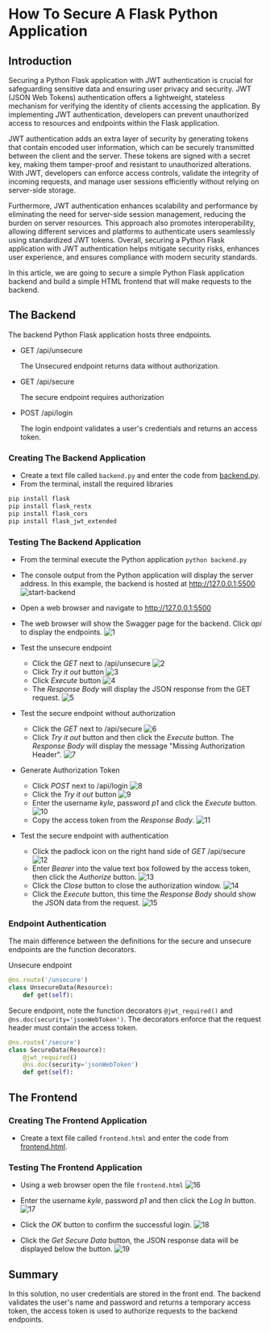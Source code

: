 # How To Secure A Flask Python Application

## Introduction

Securing a Python Flask application with JWT authentication is crucial for safeguarding sensitive data and ensuring user privacy and security. JWT (JSON Web Tokens) authentication offers a lightweight, stateless mechanism for verifying the identity of clients accessing the application. By implementing JWT authentication, developers can prevent unauthorized access to resources and endpoints within the Flask application.

JWT authentication adds an extra layer of security by generating tokens that contain encoded user information, which can be securely transmitted between the client and the server. These tokens are signed with a secret key, making them tamper-proof and resistant to unauthorized alterations. With JWT, developers can enforce access controls, validate the integrity of incoming requests, and manage user sessions efficiently without relying on server-side storage.

Furthermore, JWT authentication enhances scalability and performance by eliminating the need for server-side session management, reducing the burden on server resources. This approach also promotes interoperability, allowing different services and platforms to authenticate users seamlessly using standardized JWT tokens. Overall, securing a Python Flask application with JWT authentication helps mitigate security risks, enhances user experience, and ensures compliance with modern security standards.

In this article, we are going to secure a simple Python Flask application backend and build a simple HTML frontend that will make requests to the backend.

## The Backend

The backend Python Flask application hosts three endpoints.

* GET /api/unsecure

    The Unsecured endpoint returns data without authorization.

* GET /api/secure

    The secure endpoint requires authorization

* POST /api/login

    The login endpoint validates a user's credentials and returns an access token.

### Creating The Backend Application

- Create a text file called `backend.py` and enter the code from [backend.py](backend.py).
- From the terminal, install the required libraries

```bash
pip install flask
pip install flask_restx
pip install flask_cors
pip install flask_jwt_extended
```

### Testing The Backend Application

- From the terminal execute the Python application `python backend.py`

- The console output from the Python application will display the server address. In this example, the backend is hosted at http://127.0.0.1:5500
![start-backend](images/start-backend.png)

- Open a web browser and navigate to http://127.0.0.1:5500

- The web browser will show the Swagger page for the backend. Click *api* to display the endpoints.
![1](images/1.png)

- Test the unsecure endpoint
    - Click the *GET* next to /api/unsecure
    ![2](images/2.png)
    - Click *Try it out* button
    ![3](images/3.png)
    - Click *Execute* button
    ![4](images/4.png)
    - The *Response Body* will display the JSON response from the GET request.
    ![5](images/5.png)

- Test the secure endpoint without authorization
    - Click the *GET* next to /api/secure
    ![6](images/6.png)
    - Click *Try it out* button and then click the *Execute* button. The *Response Body* will display the message "Missing Authorization Header".
    ![7](images/7.png)

- Generate Authorization Token 
    - Click *POST* next to /api/login
    ![8](images/8.png)
    - Click the *Try it out* button
    ![9](images/9.png)
    - Enter the username *kyle*, password *p1* and click the *Execute* button.
    ![10](images/10.png)
    - Copy the access token from the *Response Body*.
    ![11](images/11.png)

- Test the secure endpoint with authentication
    - Click the padlock icon on the right hand side of *GET* /api/secure
    ![12](images/12.png)
    - Enter *Bearer* into the value text box followed by the access token, then click the *Authorize* button.
    ![13](images/13.png)
    - Click the *Close* button to close the authorization window.
    ![14](images/14.png)
    - Click the *Execute* button, this time the *Response Body* should show the JSON data from the request.
    ![15](images/15.png)

### Endpoint Authentication

The main difference between the definitions for the secure and unsecure endpoints are the function decorators.

Unsecure endpoint

```python
@ns.route('/unsecure')
class UnsecureData(Resource):
    def get(self):
```

Secure endpoint, note the function decorators `@jwt_required()` and `@ns.doc(security='jsonWebToken')`. The decorators enforce that the request header must contain the access token.

```python
@ns.route('/secure')
class SecureData(Resource):
    @jwt_required()
    @ns.doc(security='jsonWebToken')
    def get(self):
```

## The Frontend

### Creating The Frontend Application

- Create a text file called `frontend.html` and enter the code from [frontend.html](frontend.html).

### Testing The Frontend Application

- Using a web browser open the file `frontend.html`
![16](images/16.png)

- Enter the username *kyle*, password *p1* and then click the *Log In* button.
![17](images/17.png)

- Click the *OK* button to confirm the successful login.
![18](images/18.png)

- Click the *Get Secure Data* button, the JSON response data will be displayed below the button.
![19](images/19.png)

## Summary

In this solution, no user credentials are stored in the front end. The backend validates the user's name and password and returns a temporary access token, the access token is used to authorize requests to the backend endpoints.
